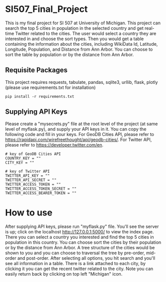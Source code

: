# SI507_Final_Project

This is my final project for SI 507 at University of Michigan. This project can search the top 5 cities in population in the selected country and get real-time Twitter related to the cities. The user would select a country they are interested in and choose the sort types. Then you would get a table containing the information about the cities, including WikiData Id, Latitude, Longitude, Population, and Distance from Ann Arbor. You can choose to sort the table
by population or by the distance from Ann Arbor.

## Requisite Packages

This project requires requests, tabulate, pandas, sqlite3, urllib, flask, plotly (please use requirements.txt for installation)

```
pip install -r requirements.txt
```

## Supplying API Keys
Please create a "mysecrets.py" file at the root level of the project (at same level of myflask.py), and supply your API keys in it. You can copy the following code and fill in your keys. For GeoDB Cities API, please refer to https://rapidapi.com/wirefreethought/api/geodb-cities/. For Twitter API, please refer to https://developer.twitter.com/en.
```
# key of GeoDB Cities API
COUNTRY_KEY = ""
CITY_KEY = ""

# key of Twitter API
TWITTER_API_KEY = ""
TWITTER_API_SECRET = ""
TWITTER_ACCESS_TOKEN = ""
TWITTER_ACCESS_TOKEN_SECRET = ""
TWITTER_ACCESS_BEARER_TOKEN = ""
```
# How to use
After supplying API keys, please run "myflask.py" file. You'll see the server is up; click on the localhost http://127.0.0.1:5000/ to view the index page. There you can select a country you interested and find the top 5 cities in population in this country. You can choose sort the cities by their population or by the distance from Ann Arbor. 
A tree structure of the cities would be shown to you and you can choose to traversal the tree by pre-order, mid-order and post-order. After selecting all options, you hit search and you'll see all information in a table. There is a link attached to each city, by clicking it you can get the recent twitter related to the city. Note you can easily return back by clicking on top left "Michigan" icon.
